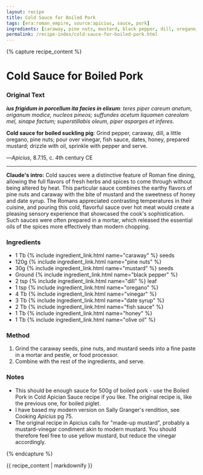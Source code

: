 ```yaml
---
layout: recipe
title: Cold Sauce for Boiled Pork
tags: [era:roman_empire, source:apicius, sauce, pork]
ingredients: [caraway, pine nuts, mustard, black pepper, dill, oregano, vinegar, date syrup, fish sauce, honey, olive oil]
permalink: /recipe-index/cold-sauce-for-boiled-pork.html
---
```


{% capture recipe_content %}
# Cold Sauce for Boiled Pork

### Original Text
***ius frigidum in porcellum ita facies in elixum**: teres piper careum anetum, origanum modice, nucleos pineos; suffundes acetum liquamen careolam mel, sinape factum; superstillabis oleum, piper asparges et inferes.*

**Cold sauce for boiled suckling pig**: Grind pepper, caraway, dill, a little oregano, pine nuts; pour over vinegar, fish sauce, dates, honey, prepared mustard; drizzle with oil, sprinkle with pepper and serve.

—*Apicius*, 8.7.15, c. 4th century CE

___

**Claude's intro:** Cold sauces were a distinctive feature of Roman fine dining, allowing the full flavors of fresh herbs and spices to come through without being altered by heat. This particular sauce combines the earthy flavors of pine nuts and caraway with the bite of mustard and the sweetness of honey and date syrup. The Romans appreciated contrasting temperatures in their cuisine, and pouring this cold, flavorful sauce over hot meat would create a pleasing sensory experience that showcased the cook's sophistication. Such sauces were often prepared in a mortar, which released the essential oils of the spices more effectively than modern chopping.

### Ingredients
- 1 Tb {% include ingredient_link.html name="caraway" %} seeds
- 120g {% include ingredient_link.html name="pine nuts" %}
- 30g {% include ingredient_link.html name="mustard" %} seeds
- Ground {% include ingredient_link.html name="black pepper" %}
- 2 tsp {% include ingredient_link.html name="dill" %} leaf
- 1 tsp {% include ingredient_link.html name="oregano" %}
- 4 Tb {% include ingredient_link.html name="vinegar" %}
- 3 Tb {% include ingredient_link.html name="date syrup" %}
- 2 Tb {% include ingredient_link.html name="fish sauce" %}
- 1 Tb {% include ingredient_link.html name="honey" %}
- 1 Tb {% include ingredient_link.html name="olive oil" %}

### Method
1. Grind the caraway seeds, pine nuts, and mustard seeds into a fine paste in a mortar and pestle, or food processor.
2. Combine with the rest of the ingredients, and serve.

### Notes
- This should be enough sauce for 500g of boiled pork - use the Boiled Pork in Cold Apician Sauce recipe if you like. The original recipe is, like the previous one, for boiled piglet.
- I have based my modern version on Sally Granger's rendition, see Cooking *Apicius* pg 75.
- The original recipe in Apicius calls for "made-up mustard", probably a mustard-vinegar condiment akin to modern mustard. You should therefore feel free to use yellow mustard, but reduce the vinegar accordingly.

{% endcapture %}

{{ recipe_content | markdownify }}